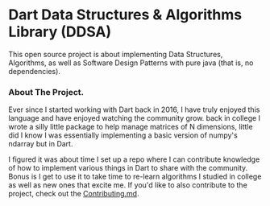 # Dart Data Structures & Algorithms Library (DDSA)

This open source project is about implementing Data Structures, Algorithms, as well as
Software Design Patterns with pure java (that is, no dependencies).


### About The Project.
Ever since I started working with Dart back in 2016, I have truly enjoyed this language and have
enjoyed watching the community grow. back in college I wrote a silly little package to help manage
matrices of N dimensions, little did I know I was essentially implementing a basic version of numpy's
ndarray but in Dart.

I figured it was about time I set up a repo where I can contribute knowledge of how to implement various
things in Dart to share with the community. Bonus is I get to use it to take time to re-learn algorithms
 I studied in college as well as new ones that excite me. If you'd like to also contribute to the project,
 check out the [Contributing.md]().